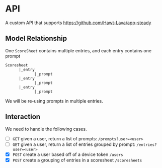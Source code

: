 # API
A custom API that supports https://github.com/Hawt-Lava/app-steady

## Model Relationship

One `ScoreSheet` contains multiple entries, and each entry contains one prompt
```
Scoresheet
      |_entry
             |_prompt
      |_entry
             |_prompt
      |_entry
             |_prompt
```

We will be re-using prompts in multiple entries.


## Interaction
We need to handle the following cases. 

- [ ] `GET` given a user, return a list of prompts: `/prompts?user=<user>` 
- [ ] `GET` given a user, return a list of entries grouped by prompt: `/entries?user=<user>` 
- [X] `POST` create a user based off of a device 
token `/users`
- [X] `POST` create a grouping of entries in a scoresheet `/scoresheets`
